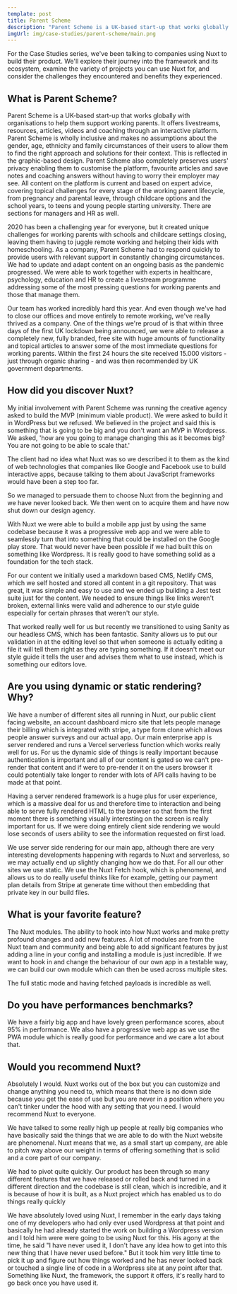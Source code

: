 ```yaml
---
template: post
title: Parent Scheme
description: "Parent Scheme is a UK-based start-up that works globally with organisations to help them support working parents. It offers livestreams, resources, articles, videos and coaching through an interactive platform."
imgUrl: img/case-studies/parent-scheme/main.png
---
```


For the Case Studies series, we've been talking to companies using Nuxt to build their product. We'll explore their journey into the framework and its ecosystem, examine the variety of projects you can use Nuxt for, and consider the challenges they encountered and benefits they experienced.

## What is Parent Scheme?

Parent Scheme is a UK-based start-up that works globally with organisations to help them support working parents. It offers livestreams, resources, articles, videos and coaching through an interactive platform. Parent Scheme is wholly inclusive and makes no assumptions about the gender, age, ethnicity and family circumstances of their users to allow them to find the right approach and solutions for their context. This is reflected in the graphic-based design. Parent Scheme also completely preserves users' privacy enabling them to customise the platform, favourite articles and save notes and coaching answers without having to worry their employer may see. All content on the platform is current and based on expert advice, covering topical challenges for every stage of the working parent lifecycle, from pregnancy and parental leave, through childcare options and the school years, to teens and young people starting university. There are sections for managers and HR as well. 

2020 has been a challenging year for everyone, but it created unique challenges for working parents with schools and childcare settings closing, leaving them having to juggle remote working and helping their kids with homeschooling. As a company, Parent Scheme had to respond quickly to provide users with relevant support in constantly changing circumstances. We had to update and adapt content on an ongoing basis as the pandemic progressed. We were able to work together with experts in healthcare, psychology, education and HR to create a livestream programme addressing some of the most pressing questions for working parents and those that manage them.

Our team has worked incredibly hard this year. And even though we've had to close our offices and move entirely to remote working, we've really thrived as a company. One of the things we're proud of is that within three days of the first UK lockdown being announced, we were able to release a completely new, fully branded, free site with huge amounts of functionality and topical articles to answer some of the most immediate questions for working parents. Within the first 24 hours the site received 15.000 visitors - just through organic sharing - and was then recommended by UK government departments.

## How did you discover Nuxt?

My initial involvement with Parent Scheme was running the creative agency asked to build the MVP (minimum viable product). We were asked to build it in WordPress but we refused. We believed in the project and said this is something that is going to be big and you don't want an MVP in Wordpress. We asked, 'how are you going to manage changing this as it becomes big? You are not going to be able to scale that.'  

The client had no idea what Nuxt was so we described it to them as the kind of web technologies that companies like Google and Facebook use to build interactive apps, because talking to them about JavaScript frameworks would have been a step too far. 

So we managed to persuade them to choose Nuxt from the beginning and we have never looked back. We then went on to acquire them and have now shut down our design agency. 

With Nuxt we were able to build a mobile app just by using the same codebase because it was a progressive web app and we were able to seamlessly turn that into something that could be installed on the Google play store. That would never have been possible if we had built this on something like Wordpress. It is really good to have something solid as a foundation for the tech stack.

For our content we initially used a markdown based CMS, Netlify CMS, which we self hosted and stored all content in a git repository. That was great, it was simple and easy to use and we ended up building a Jest test suite just for the content. We needed to ensure things like links weren't broken, external links were valid and adherence to our style guide especially for certain phrases that weren't our style. 

That worked really well for us but recently we transitioned to using Sanity as our headless CMS, which has been fantastic. Sanity allows us to put our validation in at the editing level so that when someone is actually editing a file it will tell them right as they are typing something. If it doesn't meet our style guide it tells the user and advises them what to use instead, which is something our editors love.

## Are you using dynamic or static rendering? Why?

We have a number of different sites all running in Nuxt, our public client facing website, an account dashboard micro site that lets people manage their billing which is integrated with stripe, a type form clone which allows people answer surveys and our actual app. Our main enterprise app is server rendered and runs a Vercel serverless function which works really well for us. For us the dynamic side of things is really important because authentication is important and all of our content is gated so we can't pre-render that content and if were to pre-render it on the users browser it could potentially take longer to render with lots of API calls having to be made at that point. 

Having a server rendered framework is a huge plus for user experience, which is a massive deal for us and therefore time to interaction and being able to serve fully rendered HTML to the browser so that from the first moment there is something visually interesting on the screen is really important for us. If we were doing entirely client side rendering we would lose seconds of users ability to see the information requested on first load.

We use server side rendering for our main app, although there are very interesting developments happening with regards to Nuxt and serverless, so we may actually end up slightly changing how we do that. For all our other sites we use static. We use the Nuxt Fetch hook, which is phenomenal, and allows us to do really useful thinks like for example, getting our payment plan details from Stripe at generate time without then embedding that private key in our build files.

## What is your favorite feature?

The Nuxt modules. The ability to hook into how Nuxt works and make pretty profound changes and add new features. A lot of modules are from the Nuxt team and community and being able to add significant features by just adding a line in your config and installing a module is just incredible. If we want to hook in and change the behaviour of our own app in a testable way, we can build our own module which can then be used across multiple sites. 

The full static mode and having fetched payloads is incredible as well.

## Do you have performances benchmarks?

We have a fairly big app and have lovely green performance scores, about 95% in performance. We also have a progressive web app as we use the PWA module which is really good for performance and we care a lot about that.

## Would you recommend Nuxt?

Absolutely I would. Nuxt works out of the box but you can customize and change anything you need to, which means that there is no down side because you get the ease of use but you are never in a position where you can't tinker under the hood with any setting that you need. I would recommend Nuxt to everyone. 

We have talked to some really high up people at really big companies who have basically said the things that we are able to do with the Nuxt website are phenomenal. Nuxt means that we, as a small start up company, are able to pitch way above our weight in terms of offering something that is solid and a core part of our company.

We had to pivot quite quickly. Our product has been through so many different features that we have released or rolled back and turned in a different direction and the codebase is still clean, which is incredible, and it is because of how it is built, as a Nuxt project which has enabled us to do things really quickly

We have absolutely loved using Nuxt, I remember in the early days taking one of my developers who had only ever used Wordpress at that point and basically he had already started the work on building a Wordpress version and I told him were were going to be using Nuxt for this. His agony at the time, he said "I have never used it, I don't have any idea how to get into this new thing that I have never used before." But it took him very little time to pick it up and figure out how things worked and he has never looked back or touched a single line of code in a Wordpress site at any point after that. Something like Nuxt, the framework, the support it offers, it's really hard to go back once you have used it.
